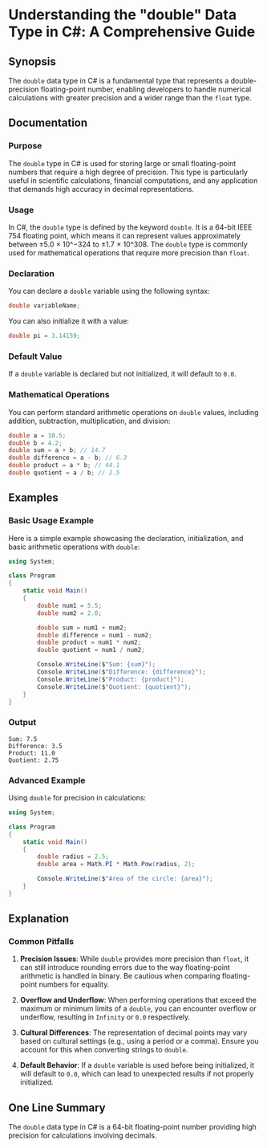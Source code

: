 <!--
Meta Description: # Understanding the "double" Data Type in C#: A Comprehensive Guide ## Synopsis The `double` data type in C# is a fundamental type that represents a d...
Meta Keywords: double, type, precision, can, floating
-->

# Understanding the "double" Data Type in C#: A Comprehensive Guide

## Synopsis
The `double` data type in C# is a fundamental type that represents a double-precision floating-point number, enabling developers to handle numerical calculations with greater precision and a wider range than the `float` type.

## Documentation
### Purpose
The `double` type in C# is used for storing large or small floating-point numbers that require a high degree of precision. This type is particularly useful in scientific calculations, financial computations, and any application that demands high accuracy in decimal representations.

### Usage
In C#, the `double` type is defined by the keyword `double`. It is a 64-bit IEEE 754 floating point, which means it can represent values approximately between ±5.0 × 10^−324 to ±1.7 × 10^308. The `double` type is commonly used for mathematical operations that require more precision than `float`.

### Declaration
You can declare a `double` variable using the following syntax:

```csharp
double variableName;
```

You can also initialize it with a value:

```csharp
double pi = 3.14159;
```

### Default Value
If a `double` variable is declared but not initialized, it will default to `0.0`.

### Mathematical Operations
You can perform standard arithmetic operations on `double` values, including addition, subtraction, multiplication, and division:

```csharp
double a = 10.5;
double b = 4.2;
double sum = a + b; // 14.7
double difference = a - b; // 6.3
double product = a * b; // 44.1
double quotient = a / b; // 2.5
```

## Examples
### Basic Usage Example
Here is a simple example showcasing the declaration, initialization, and basic arithmetic operations with `double`:

```csharp
using System;

class Program
{
    static void Main()
    {
        double num1 = 5.5;
        double num2 = 2.0;

        double sum = num1 + num2;
        double difference = num1 - num2;
        double product = num1 * num2;
        double quotient = num1 / num2;

        Console.WriteLine($"Sum: {sum}");
        Console.WriteLine($"Difference: {difference}");
        Console.WriteLine($"Product: {product}");
        Console.WriteLine($"Quotient: {quotient}");
    }
}
```

### Output
```
Sum: 7.5
Difference: 3.5
Product: 11.0
Quotient: 2.75
```

### Advanced Example
Using `double` for precision in calculations:

```csharp
using System;

class Program
{
    static void Main()
    {
        double radius = 2.5;
        double area = Math.PI * Math.Pow(radius, 2);

        Console.WriteLine($"Area of the circle: {area}");
    }
}
```

## Explanation
### Common Pitfalls
1. **Precision Issues**: While `double` provides more precision than `float`, it can still introduce rounding errors due to the way floating-point arithmetic is handled in binary. Be cautious when comparing floating-point numbers for equality.

2. **Overflow and Underflow**: When performing operations that exceed the maximum or minimum limits of a `double`, you can encounter overflow or underflow, resulting in `Infinity` or `0.0` respectively.

3. **Cultural Differences**: The representation of decimal points may vary based on cultural settings (e.g., using a period or a comma). Ensure you account for this when converting strings to `double`.

4. **Default Behavior**: If a `double` variable is used before being initialized, it will default to `0.0`, which can lead to unexpected results if not properly initialized.

## One Line Summary
The `double` data type in C# is a 64-bit floating-point number providing high precision for calculations involving decimals.